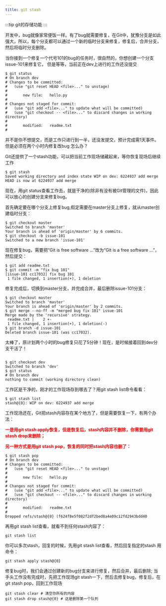 ```yaml
---
title: git stash
---
```

:::tip
git的存储功能
:::

开发中，bug就像家常便饭一样。有了bug就需要修复，在Git中，犹豫分支是如此强大，所以，每个分支都可以通过一个新的临时分支来修复，修复后，合并分支，然后将临时分支删除。

当你接到一个修复一个代号101的bug的任务时，很自然的，你想创建一个分支issue-101来修复它， 但是等等，当前正在dev上进行的工作还没提交 
```
$ git status
# On branch dev
# Changes to be committed:
#   (use "git reset HEAD <file>..." to unstage)
#
#       new file:   hello.py
#
# Changes not staged for commit:
#   (use "git add <file>..." to update what will be committed)
#   (use "git checkout -- <file>..." to discard changes in working directory)
#
#       modified:   readme.txt
#

```
并不是你不想提交，而是工作只进行到一半，还没发提交，预计完成需1天事件。但是必须在两个小时内修复改bug 怎么办？

Git还提供了一个stash功能，可以把当前工作现场储藏起来，等你恢复现场后继续工作
```
$ git stash
Saved working directory and index state WIP on dev: 6224937 add merge
HEAD is now at 6224937 add merge
```
现在，用git status查看工作去，就是干净的(除非有没有被Git管理的文件)，因此可以放心的创建分支来修复bug。

首先确定要在哪个分支上修复bug,假定需要在master分支上修复，就从master创建临时分支：
```
$ git checkout master
Switched to branch 'master'
Your branch is ahead of 'origin/master' by 6 commits.
$ git checkout -b issue-101
Switched to a new branch 'issue-101'
```
现在修复bug，需要把“Git is free software ...”改为“Git is a free software ...”，然后提交：

```
$ git add readme.txt 
$ git commit -m "fix bug 101"
[issue-101 cc17032] fix bug 101
 1 file changed, 1 insertion(+), 1 deletion
```
修复完成后，切换到master分支，并完成合并，最后删除issue-101分支：
```
$ git checkout master
Switched to branch 'master'
Your branch is ahead of 'origin/master' by 2 commits.
$ git merge --no-ff -m "merged bug fix 101" issue-101
Merge made by the 'recursive' strategy.
 readme.txt |    2 +-
 1 file changed, 1 insertion(+), 1 deletion(-)
$ git branch -d issue-101
Deleted branch issue-101 (was cc17032).
```
太棒了，原计划两个小时的bug修复只花了5分钟！现在，是时候接着回到dev分支干活了！
```

$ git checkout dev
Switched to branch 'dev'
$ git status
# On branch dev
nothing to commit (working directory clean)
```
工作区是干净的，刚才的工作现场存到哪去了？用git stash list命令看看：

```
$ git stash list
stash@{0}: WIP on dev: 6224937 add merge
```
工作现场还在，Git把stash内容存在某个地方了，但是需要恢复一下，有两个办法：

<span style="color: red">**一是用git stash apply恢复，但是恢复后，stash内容并不删除，你需要用git stash drop来删除；**</span>

<span style="color: red">**另一种方式是用git stash pop，恢复的同时把stash内容也删了：**</span>
```
$ git stash pop
# On branch dev
# Changes to be committed:
#   (use "git reset HEAD <file>..." to unstage)
#
#       new file:   hello.py
#
# Changes not staged for commit:
#   (use "git add <file>..." to update what will be committed)
#   (use "git checkout -- <file>..." to discard changes in working directory)
#
#       modified:   readme.txt
#
Dropped refs/stash@{0} (f624f8e5f082f2df2bed8a4e09c12fd2943bdd40
```

再用git stash list查看，就看不到任何stash内容了：

```
git stash list
```
你可以多次stash，回复的时候，先用git stash list查看，然后回复指定的stash 用命令：

```
git stash apply stash@{0}
```
修复bug时，我们会通过创建新的bug分支来进行修复，然后合并，最后删除;
当手头工作没有完成时，先把工作现场git stash一下，然后去修复bug，修复后，在git stash pop，回到工作现场

```shell
git stash clear # 清空你所有的内容
git stash drop stash@{0} # 这是删除第一个队列 
```